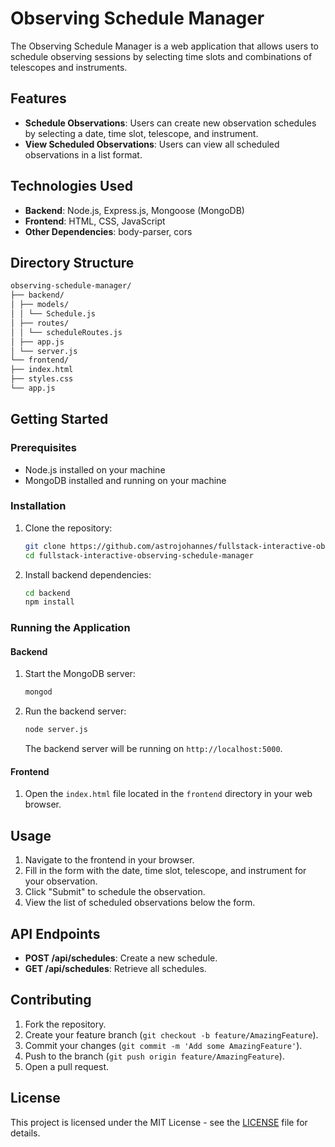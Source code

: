 # Observing Schedule Manager

The Observing Schedule Manager is a web application that allows users to schedule observing sessions by selecting time slots and combinations of telescopes and instruments.

## Features

- **Schedule Observations**: Users can create new observation schedules by selecting a date, time slot, telescope, and instrument.
- **View Scheduled Observations**: Users can view all scheduled observations in a list format.

## Technologies Used

- **Backend**: Node.js, Express.js, Mongoose (MongoDB)
- **Frontend**: HTML, CSS, JavaScript
- **Other Dependencies**: body-parser, cors

## Directory Structure

```bash
observing-schedule-manager/
├── backend/
│ ├── models/
│ │ └── Schedule.js
│ ├── routes/
│ │ └── scheduleRoutes.js
│ ├── app.js
│ └── server.js
└── frontend/
├── index.html
├── styles.css
└── app.js
```


## Getting Started

### Prerequisites

- Node.js installed on your machine
- MongoDB installed and running on your machine

### Installation

1. Clone the repository:
    ```bash
    git clone https://github.com/astrojohannes/fullstack-interactive-observing-schedule-manager
    cd fullstack-interactive-observing-schedule-manager
    ```

2. Install backend dependencies:
    ```bash
    cd backend
    npm install
    ```

### Running the Application

#### Backend

1. Start the MongoDB server:
    ```bash
    mongod
    ```

2. Run the backend server:
    ```bash
    node server.js
    ```

   The backend server will be running on `http://localhost:5000`.

#### Frontend

1. Open the `index.html` file located in the `frontend` directory in your web browser.

## Usage

1. Navigate to the frontend in your browser.
2. Fill in the form with the date, time slot, telescope, and instrument for your observation.
3. Click "Submit" to schedule the observation.
4. View the list of scheduled observations below the form.

## API Endpoints

- **POST /api/schedules**: Create a new schedule.
- **GET /api/schedules**: Retrieve all schedules.

## Contributing

1. Fork the repository.
2. Create your feature branch (`git checkout -b feature/AmazingFeature`).
3. Commit your changes (`git commit -m 'Add some AmazingFeature'`).
4. Push to the branch (`git push origin feature/AmazingFeature`).
5. Open a pull request.

## License

This project is licensed under the MIT License - see the [LICENSE](LICENSE) file for details.



